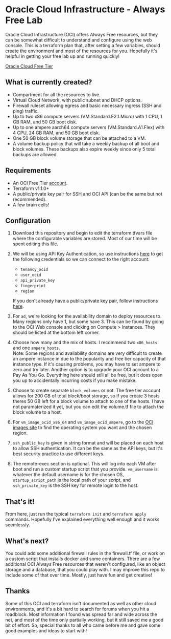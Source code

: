 # Oracle Cloud Infrastructure - Always Free Lab
Oracle Cloud Infrastructure (OCI) offers Always Free resources, but they can be somewhat difficult to understand and configure using the web console.  This is a terraform plan that, after setting a few variables, should create the environment and most of the resources for you.  Hopefully it's helpful in getting your free lab up and running quickly!

[Oracle Cloud Free Tier](https://docs.oracle.com/en-us/iaas/Content/FreeTier/freetier_topic-Always_Free_Resources.htm)


## What is currently created?
* Compartment for all the resources to live.
* Virtual Cloud Network, with public subnet and DHCP options.
* Firewall ruleset allowing egress and basic necessary ingress (SSH and ping) traffic.
* Up to two x86 compute servers (VM.Standard.E2.1.Micro) with 1 CPU, 1 GB RAM, and 50 GB boot disk.
* Up to one ampere aarch64 compute servers (VM.Standard.A1.Flex) with 4 CPU, 24 GB RAM, and 50 GB boot disk.
* One 50 GB block volume storage that can be attached to a VM.
* A volume backup policy that will take a weekly backup of all boot and block volumes.  These backups also expire weekly since only 5 total backups are allowed.

## Requirements
* An OCI Free Tier [account](https://signup.cloud.oracle.com/).
* Terraform v1.1.0+
* A public/private key pair for SSH and OCI API (can be the same but not recommended).
* A few brain cells!

## Configuration
1. Download this repository and begin to edit the terraform.tfvars file where the configurable variables are stored.  Most of our time will be spent editing this file.
2. We will be using API Key Authentication, so use instructions [here](https://docs.oracle.com/en-us/iaas/Content/API/SDKDocs/terraformproviderconfiguration.htm#APIKeyAuth) to get the following credentials so we can connect to the right account:
   * `tenancy_ocid`
   * `user_ocid`
   * `api_private_key`
   * `fingerprint`
   * `region`
   
   If you don't already have a public/private key pair, follow instructions [here](https://docs.oracle.com/en-us/iaas/Content/API/Concepts/apisigningkey.htm#two).
3. For `ad`, we're looking for the availability domain to deploy resources to.  Many regions only have 1, but some have 3.  This can be found by going to the OCI Web console and clicking on Compute > Instances.  They should be listed at the bottom left corner.
4. Choose how many and the mix of hosts.  I recommend two `x86_hosts` and one `ampere_hosts`.  
Note: Some regions and availability domains are very difficult to create an ampere instance in due to the popularity and free tier capacity of that instance type.  If it's causing problems, you may have to set ampere to zero and try later.  Another option is to upgrade your OCI account to a Pay As You Go.  Everything here should still all be free, but it does open you up to accidentally incurring costs if you make mistake.
5. Choose to create separate `block_volumes` or not.  The free tier account allows for 200 GB of total block/boot storage, so if you create 3 hosts theres 50 GB left for a block volume to attach to one of the hosts.  I have not paramaterized it yet, but you can edit the volume.tf file to attach the block volume to a host.
6. For `vm_image_ocid_x86_64` and `vm_image_ocid_ampere`, go to the [OCI images site](https://docs.oracle.com/en-us/iaas/images/all/) to find the operating system you want and the chosen region.
7. `ssh_public_key` is given in string format and will be placed on each host to allow SSH authentication. It can be the same as the API keys, but it's best security practice to use different keys.
8. The remote-exec section is optional.  This will log into each VM after boot and run a custom startup script that you provide.  `vm_username` is whatever the default username is for the chosen OS, `startup_script_path` is the local path of your script, and `ssh_private_key` is the SSH key for remote login to the host.

## That's it!
From here, just run the typical `terraform init` and `terraform apply` commands.  Hopefully I've explained everything well enough and it works seemlessly.

## What's next?
You could add some additional firewall rules in the firewall.tf file, or work on a custom script that installs docker and some containers.  There are a few additional OCI Always Free resources that weren't configured, like an object storage and a database, that you could play with.  I may improve this repo to include some of that over time.  Mostly, just have fun and get creative!

## Thanks 
Some of this OCI and terraform isn't documented as well as other cloud environments, and it's a bit hard to search for forums when you hit a roadblock.  Most information I found was spread far and wide across the net, and most of the time only partially working, but it still saved me a good bit of effort.  So, special thanks to all who came before me and gave some good examples and ideas to start with!